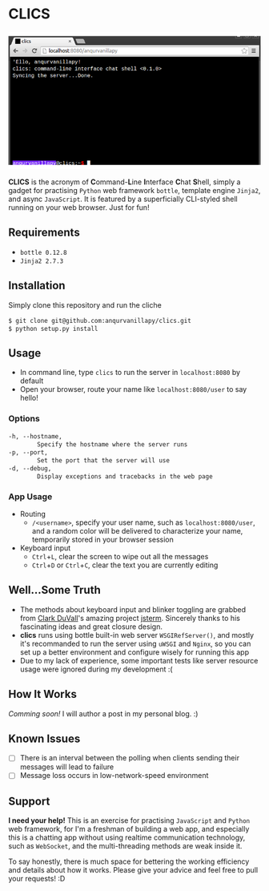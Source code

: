 CLICS
=====

![screenshot](https://raw.githubusercontent.com/anqurvanillapy/clics/master/screenshot.png)

**CLICS** is the acronym of **C**ommand-**L**ine **I**nterface
**C**hat **S**hell, simply a gadget for practising `Python` web
framework `bottle`, template engine `Jinja2`, and async `JavaScript`.
It is featured by a superficially CLI-styled shell running on your web
browser. Just for fun!

Requirements
------------

- `bottle 0.12.8`
- `Jinja2 2.7.3`

Installation
------------

Simply clone this repository and run the cliche
```
$ git clone git@github.com:anqurvanillapy/clics.git
$ python setup.py install
```

Usage
-----

- In command line, type `clics` to run the server in `localhost:8080`
by default
- Open your browser, route your name like `localhost:8080/user` to say
hello!

### Options ###

```
-h, --hostname,
        Specify the hostname where the server runs
-p, --port,
        Set the port that the server will use
-d, --debug,
        Display exceptions and tracebacks in the web page
```

### App Usage ###

- Routing
    + `/<username>`, specify your user name, such as
    `localhost:8080/user`, and a random color will be delivered to
    characterize your name, temporarily stored in your browser session
- Keyboard input
    + `Ctrl`+`L`, clear the screen to wipe out all the messages
    + `Ctrl`+`D` or `Ctrl`+`C`, clear the text you are currently
    editing

Well...Some Truth
-----------------

- The methods about keyboard input and blinker toggling are grabbed
from [Clark DuVall](http://github.com/clarkduvall)'s amazing project
[jsterm](http://github.com/clarkduvall/jsterm). Sincerely thanks to
his fascinating ideas and great closure design.
- **clics** runs using bottle built-in web server `WSGIRefServer()`,
and mostly it's recommanded to run the server using `uWSGI` and
`Nginx`, so you can set up a better environment and configure wisely
for running this app
- Due to my lack of experience, some important tests like server
resource usage were ignored during my development :(

How It Works
------------

_Comming soon!_ I will author a post in my personal blog. :)

Known Issues
------------

* [ ] There is an interval between the polling when clients sending
their messages will lead to failure
* [ ] Message loss occurs in low-network-speed environment 

Support
-------

**I need your help!** This is an exercise for practising `JavaScript`
and `Python` web framework, for I'm a freshman of building a web app,
and especially this is a chatting app without using realtime
communication technology, such as `WebSocket`, and the multi-threading
methods are weak inside it.

To say honestly, there is much space for bettering the working
efficiency and details about how it works. Please give your advice and
feel free to pull your requests! :D

